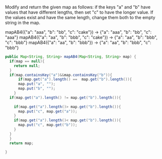 Modify and return the given map as follows: if the keys "a" and "b" have values that have different lengths, then set "c" to have the longer value. If the values exist and have the same length, change them both to the empty string in the map.

mapAB4({"a": "aaa", "b": "bb", "c": "cake"}) → {"a": "aaa", "b": "bb", "c": "aaa"}
mapAB4({"a": "aa", "b": "bbb", "c": "cake"}) → {"a": "aa", "b": "bbb", "c": "bbb"}
mapAB4({"a": "aa", "b": "bbb"}) → {"a": "aa", "b": "bbb", "c": "bbb"}



```java
public Map<String, String> mapAB4(Map<String, String> map) {
  if(map == null){
    return null;
  }
  if(map.containsKey("a")&&map.containsKey("b")){
      if(map.get("a").length() ==  map.get("b").length()){
      map.put("a", "");
      map.put("b", "");
    }
  if(map.get("a").length() != map.get("b").length()){
  
    if(map.get("a").length()> map.get("b").length()){
      map.put("c", map.get("a"));
    }
    if(map.get("a").length()< map.get("b").length()){
      map.put("c", map.get("b"));
    } 
  }
  }
  return map;
    
}

```

